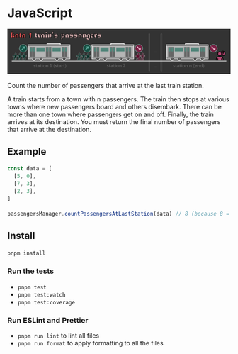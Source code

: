 # JavaScript

![kata-1-title-trains-passengers](https://github.com/darellanodev/katas-for-practice/blob/main/katas/01-passengers/img/title.png?raw=true)

Count the number of passengers that arrive at the last train station.

A train starts from a town with n passengers. The train then stops at various towns where new passengers board and others disembark. There can be more than one town where passengers get on and off. Finally, the train arrives at its destination. You must return the final number of passengers that arrive at the destination.

## Example

```js
const data = [
  [5, 0],
  [7, 3],
  [2, 3],
]

passengersManager.countPassengersAtLastStation(data) // 8 (because 8 = 5 + 7 + 2 - (0 + 3 + 3))
```

## Install

`pnpm install`

### Run the tests

- `pnpm test`
- `pnpm test:watch`
- `pnpm test:coverage`

### Run ESLint and Prettier

- `pnpm run lint` to lint all files
- `pnpm run format` to apply formatting to all the files

